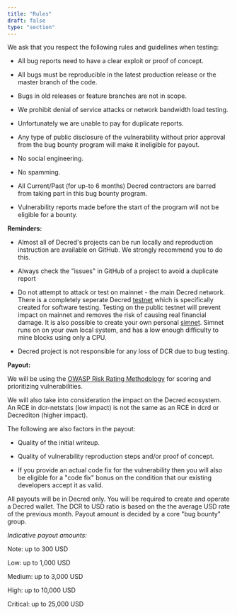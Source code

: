 ```yaml
---
title: "Rules"
draft: false
type: "section"
---
```


We ask that you respect the following rules and guidelines when testing:

- All bug reports need to have a clear exploit or proof of concept.

- All bugs must be reproducible in the latest production release or the master branch of the code.

- Bugs in old releases or feature branches are not in scope.

- We prohibit denial of service attacks or network bandwidth load testing.

- Unfortunately we are unable to pay for duplicate reports.

- Any type of public disclosure of the vulnerability without prior approval from the bug bounty program will make it ineligible for payout.

- No social engineering.

- No spamming.

- All Current/Past (for up-to 6 months) Decred contractors are barred from taking part in this bug bounty program.

- Vulnerability reports made before the start of the program will not be eligible for a bounty.

**Reminders:**

- Almost all of Decred's projects can be run locally and reproduction instruction are available on GitHub. We strongly recommend you to do this.

- Always check the "issues" in GitHub of a project to avoid a duplicate report

- Do not attempt to attack or test on mainnet - the main Decred network. There is a completely seperate Decred [testnet](https://docs.decred.org/advanced/using-testnet/) which is specifically created for software testing. Testing on the public testnet will prevent impact on mainnet and removes the risk of causing real financial damage. It is also possible to create your own personal [simnet](https://docs.decred.org/advanced/using-testnet/). Simnet runs on on your own local system, and has a low enough difficulty to mine blocks using only a CPU.

- Decred project is not responsible for any loss of DCR due to bug testing.

**Payout:**

We will be using the [OWASP Risk Rating Methodology](https://www.owasp.org/index.php/OWASP_Risk_Rating_Methodology) for scoring and prioritizing vulnerabilities.

We will also take into consideration the impact on the Decred ecosystem. An RCE in dcr-netstats (low impact) is not the same as an RCE in dcrd or Decrediton (higher impact).

The following are also factors in the payout:

* Quality of the initial writeup.

* Quality of vulnerability reproduction steps and/or proof of concept.

* If you provide an actual code fix for the vulnerability then you will also be eligible for a "code fix" bonus on the condition that our existing developers accept it as valid.

All payouts will be in Decred only. You will be required to create and operate a Decred wallet. The DCR to USD ratio is based on the the average USD rate of the previous month. Payout amount is decided by a core "bug bounty" group.

*Indicative payout amounts:*

Note: up to 300 USD

Low: up to 1,000 USD

Medium: up to 3,000 USD

High: up to 10,000 USD

Critical: up to 25,000 USD
